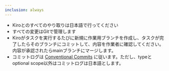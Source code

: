 ```yaml
---
inclusion: always
---
```

- Kiroとのすべてのやり取りは日本語で行ってください
- すべての変更はGitで管理します
- Kiroがタスクを実行するたびに新規に作業用ブランチを作成し、タスクが完了したらそのブランチにコミットして、内容を作業者に確認してください。内容が承認されたらmainブランチにマージします。
- コミットログは [Conventional Commits](https://www.conventionalcommits.org/en/v1.0.0/) に従います。ただし、typeとoptional scope以外はコミットログは日本語とします。